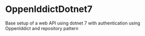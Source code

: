 # OppenIddictDotnet7
Base setup of  a web API using dotnet 7 with authentication using OppenIddict and repository pattern
